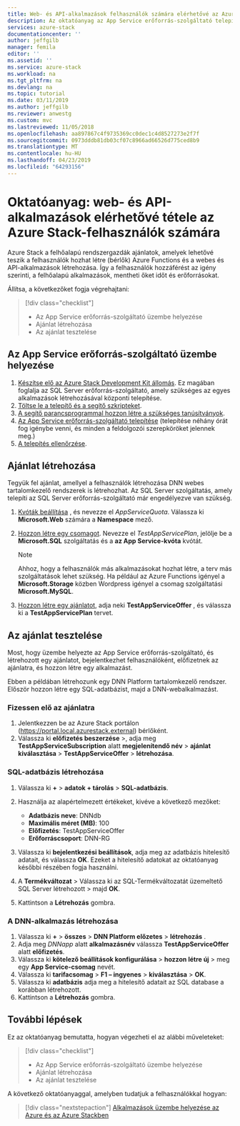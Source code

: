 ```yaml
---
title: Web- és API-alkalmazások felhasználók számára elérhetővé az Azure Stack |} A Microsoft Docs
description: Az oktatóanyag az App Service erőforrás-szolgáltató telepítéséhez, és hozzon létre kínál, amelyek lehetővé teszik az Azure Stack felhasználói web- és API-alkalmazások létrehozásához.
services: azure-stack
documentationcenter: ''
author: jeffgilb
manager: femila
editor: ''
ms.assetid: ''
ms.service: azure-stack
ms.workload: na
ms.tgt_pltfrm: na
ms.devlang: na
ms.topic: tutorial
ms.date: 03/11/2019
ms.author: jeffgilb
ms.reviewer: anwestg
ms.custom: mvc
ms.lastreviewed: 11/05/2018
ms.openlocfilehash: aa897867c4f9735369cc0dec1c4d8527273e2f7f
ms.sourcegitcommit: 0973dddb81db03cf07c8966ad66526d775ced8b9
ms.translationtype: MT
ms.contentlocale: hu-HU
ms.lasthandoff: 04/23/2019
ms.locfileid: "64293156"
---
```

# <a name="tutorial-make-web-and-api-apps-available-to-your-azure-stack-users"></a>Oktatóanyag: web- és API-alkalmazások elérhetővé tétele az Azure Stack-felhasználók számára

Azure Stack a felhőalapú rendszergazdák ajánlatok, amelyek lehetővé teszik a felhasználók hozhat létre (bérlők) Azure Functions és a webes és API-alkalmazások létrehozása. Így a felhasználók hozzáférést az igény szerinti, a felhőalapú alkalmazások, mentheti őket időt és erőforrásokat.

Állítsa, a következőket fogja végrehajtani:

> [!div class="checklist"]
> * Az App Service erőforrás-szolgáltató üzembe helyezése
> * Ajánlat létrehozása
> * Az ajánlat tesztelése

## <a name="deploy-the-app-service-resource-provider"></a>Az App Service erőforrás-szolgáltató üzembe helyezése

1. [Készítse elő az Azure Stack Development Kit állomás](azure-stack-app-service-before-you-get-started.md). Ez magában foglalja az SQL Server erőforrás-szolgáltató, amely szükséges az egyes alkalmazások létrehozásával központi telepítése.
2. [Töltse le a telepítő és a segítő szkripteket](azure-stack-app-service-deploy.md).
3. [A segítő parancsprogrammal hozzon létre a szükséges tanúsítványok](azure-stack-app-service-deploy.md).
4. [Az App Service erőforrás-szolgáltató telepítése](azure-stack-app-service-deploy.md) (telepítése néhány órát fog igénybe venni, és minden a feldolgozói szerepköröket jelennek meg.)
5. [A telepítés ellenőrzése](azure-stack-app-service-deploy.md#validate-the-app-service-on-azure-stack-installation).

## <a name="create-an-offer"></a>Ajánlat létrehozása

Tegyük fel ajánlat, amellyel a felhasználók létrehozása DNN webes tartalomkezelő rendszerek is létrehozhat. Az SQL Server szolgáltatás, amely telepíti az SQL Server erőforrás-szolgáltató már engedélyezve van szükség.

1.  [Kvóták beállítása](azure-stack-plan-offer-quota-overview.md ) , és nevezze el *AppServiceQuota*. Válassza ki **Microsoft.Web** számára a **Namespace** mező.
2.  [Hozzon létre egy csomagot](azure-stack-create-plan.md). Nevezze el *TestAppServicePlan*, jelölje be a **Microsoft.SQL** szolgáltatás és a **az App Service-kvóta** kvótát.

    > [!NOTE]
    > Ahhoz, hogy a felhasználók más alkalmazásokat hozhat létre, a terv más szolgáltatások lehet szükség. Ha például az Azure Functions igényel a **Microsoft.Storage** közben Wordpress igényel a csomag szolgáltatási **Microsoft.MySQL**.

3.  [Hozzon létre egy ajánlatot](azure-stack-create-offer.md), adja neki **TestAppServiceOffer** , és válassza ki a **TestAppServicePlan** tervet.

## <a name="test-the-offer"></a>Az ajánlat tesztelése

Most, hogy üzembe helyezte az App Service erőforrás-szolgáltató, és létrehozott egy ajánlatot, bejelentkezhet felhasználóként, előfizetnek az ajánlatra, és hozzon létre egy alkalmazást.

Ebben a példában létrehozunk egy DNN Platform tartalomkezelő rendszer. Először hozzon létre egy SQL-adatbázist, majd a DNN-webalkalmazást.

### <a name="subscribe-to-the-offer"></a>Fizessen elő az ajánlatra

1. Jelentkezzen be az Azure Stack portálon (https://portal.local.azurestack.external) bérlőként.
2. Válassza ki **előfizetés beszerzése** >, adja meg **TestAppServiceSubscription** alatt **megjelenítendő név** > **ajánlat kiválasztása**  >  **TestAppServiceOffer** > **létrehozása**.

### <a name="create-a-sql-database"></a>SQL-adatbázis létrehozása

1. Válassza ki **+**  >  **adatok + tárolás** > **SQL-adatbázis**.
2. Használja az alapértelmezett értékeket, kivéve a következő mezőket:

    - **Adatbázis neve**: DNNdb
    - **Maximális méret (MB)**: 100
    - **Előfizetés**: TestAppServiceOffer
    - **Erőforráscsoport**: DNN-RG

3. Válassza ki **bejelentkezési beállítások**, adja meg az adatbázis hitelesítő adatait, és válassza **OK**. Ezeket a hitelesítő adatokat az oktatóanyag későbbi részében fogja használni.
4. A **Termékváltozat** > Válassza ki az SQL-Termékváltozatát üzemeltető SQL Server létrehozott > majd **OK**.
5. Kattintson a **Létrehozás** gombra.

### <a name="create-a-dnn-app"></a>A DNN-alkalmazás létrehozása

1. Válassza ki **+**  >  **összes** > **DNN Platform előzetes** > **létrehozás** .
2. Adja meg *DNNapp* alatt **alkalmazásnév** válassza **TestAppServiceOffer** alatt **előfizetés**.
3. Válassza ki **kötelező beállítások konfigurálása** > **hozzon létre új** > meg egy **App Service-csomag** nevét.
4. Válassza ki **tarifacsomag** > **F1 – ingyenes** > **kiválasztása** > **OK**.
5. Válassza ki **adatbázis** adja meg a hitelesítő adatait az SQL database a korábban létrehozott.
6. Kattintson a **Létrehozás** gombra.

## <a name="next-steps"></a>További lépések

Ez az oktatóanyag bemutatta, hogyan végezheti el az alábbi műveleteket:

> [!div class="checklist"]
> * Az App Service erőforrás-szolgáltató üzembe helyezése
> * Ajánlat létrehozása
> * Az ajánlat tesztelése

A következő oktatóanyaggal, amelyben tudatjuk a felhasználókkal hogyan:

> [!div class="nextstepaction"]
> [Alkalmazások üzembe helyezése az Azure és az Azure Stackben](../user/azure-stack-solution-pipeline.md)

